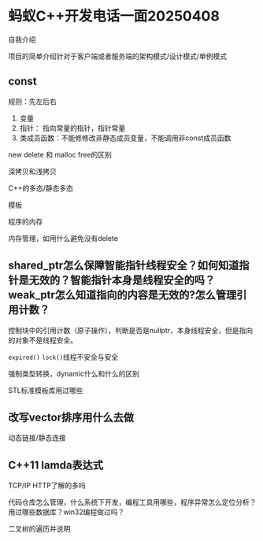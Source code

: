 # 蚂蚁C++开发电话一面20250408

自我介绍

项目的简单介绍针对于客户端或者服务端的架构模式/设计模式/单例模式

## const

规则：先左后右

1. 变量
2. 指针： 指向常量的指针，指针常量
3. 类成员函数：不能修修改非静态成员变量，不能调用非const成员函数



new delete 和 malloc free的区别



深拷贝和浅拷贝



C++的多态/静态多态



模板



程序的内存

内存管理，如用什么避免没有delete





## shared_ptr怎么保障智能指针线程安全？如何知道指针是无效的？智能指针本身是线程安全的吗？weak_ptr怎么知道指向的内容是无效的?怎么管理引用计数？

控制块中的引用计数（原子操作），判断是否是nullptr，本身线程安全，但是指向的对象不是线程安全。

`expired()` `lock()`线程不安全与安全



强制类型转换，dynamic什么和什么的区别



STL标准模板库用过哪些



## 改写vector排序用什么去做



动态链接/静态连接



## C++11 lamda表达式





TCP/IP HTTP了解的多吗





代码仓库怎么管理，什么系统下开发，编程工具用哪些，程序异常怎么定位分析？用过哪些数据库？win32编程做过吗？

二叉树的遍历并说明

